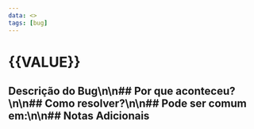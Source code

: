 ```yaml
---
data: <>
tags: [bug]
---
```


# {{VALUE}}

## Descrição do Bug\n\n## Por que aconteceu?\n\n## Como resolver?\n\n## Pode ser comum em:\n\n## Notas Adicionais

